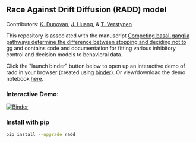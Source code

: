 ## Race Against Drift Diffusion (RADD) model
Contributors: [K. Dunovan](http://www.github.com/dunovank), [J. Huang](http://www.github.com/jeremyahuang), & [T. Verstynen](http://www.cognitiveaxon.com)

This repository is associated with the manuscript [Competing basal-ganglia pathways determine the difference between stopping and deciding not to go](http://www.elifesciences.org/content/4/e08723) and contains code and documentation for fitting various inhibitory control and decision models to behavioral data.

Click the "launch binder" button below to open up an interactive demo of radd in your browser (created using [binder](http://mybinder.org/)). Or view/download the demo notebook [here](https://nbviewer.jupyter.org/github/CoAxLab/radd/blob/master/index.ipynb).

### Interactive Demo:
[![Binder](http://mybinder.org/badge.svg)](http://mybinder.org:/repo/coaxlab/radd)

### Install with pip
```sh
pip install --upgrade radd
```
